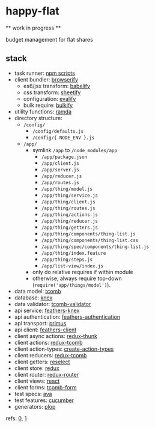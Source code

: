 # happy-flat

** work in progress **

budget management for flat shares

## stack

- task runner: [npm scripts](http://substack.net/task_automation_with_npm_run)
- client bundler: [browserify](https://github.com/substack/browserify-handbook)
  - es6/jsx transform: [babelify](https://www.npmjs.com/package/babelify)
  - css transform: [sheetify](https://www.npmjs.com/package/sheetify)
  - configuration: [evalify](https://www.npmjs.org/package/evalify)
  - bulk require: [bulkify](https://www.npmjs.org/package/bulkify)
- utility functions: [ramda](http://ramdajs.com/docs/)
- directory structure:
  - `/config/`
    - `/config/defaults.js`
    - `/config/{ NODE_ENV }.js`
  - `/app/`
    - symlink `/app` to `/node_modules/app`
      - `/app/package.json`
      - `/app/client.js`
      - `/app/server.js`
      - `/app/reducer.js`
      - `/app/routes.js`
      - `/app/thing/model.js`
      - `/app/thing/service.js`
      - `/app/thing/client.js`
      - `/app/thing/routes.js`
      - `/app/thing/actions.js`
      - `/app/thing/reducer.js`
      - `/app/thing/getters.js`
      - `/app/thing/components/thing-list.js`
      - `/app/thing/components/thing-list.css`
      - `/app/thing/spec/components/thing-list.js`
      - `/app/thing/index.feature`
      - `/app/thing/steps.js`
      - `/app/list-view/index.js`
    - only do relative requires if within module
    - otherwise, always require top-down (`require('app/things/model')`).
- data model: [tcomb](https://github.com/gcanti/tcomb)
- database: [knex](https://www.npmjs.com/package/knex)
- data validator: [tcomb-validator](https://github.com/gcanti/tcomb-validation)
- api service: [feathers-knex](https://www.npmjs.com/package/feathers-knex)
- api authentication: [feathers-authentication](https://www.npmjs.org/package/feathers-authentication)
- api transport: [primus](https://www.npmjs.com/package/primus)
- api client: [feathers-client](https://www.npmjs.com/package/feathers-client)
- client async actions: [redux-thunk](https://www.npmjs.com/package/redux-thunk)
- client actions: [redux-tcomb](https://www.npmjs.com/package/redux-tcomb)
- client action-types: [create-action-types](https://www.npmjs.com/package/create-action-types)
- client reducers: [redux-tcomb](https://github.com/gcanti/redux-tcomb)
- client getters: [reselect](https://www.npmjs.com/package/reselect)
- client store: [redux](https://www.npmjs.com/package/redux)
- client router: [redux-router](https://www.npmjs.com/package/redux-router)
- client views: [react](https://www.npmjs.com/package/react)
- client forms: [tcomb-form](https://github.com/gcanti/tcomb-form)
- test specs: [ava](https://www.npmjs.com/package/ava)
- test features: [cucumber](https://github.com/cucumber/cucumber-js)
- generators: [plop](https://github.com/amwmedia/plop)

refs: [0](http://teropa.info/blog/2015/09/10/full-stack-redux-tutorial.html), [1](http://blog.workshape.io/the-3ree-stack-react-redux-rethinkdb-express-js/)
